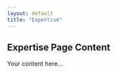 ```yaml
---
layout: default
title: "Expertise"
---
```

<h2>Expertise Page Content</h2>
<p>Your content here...</p>
